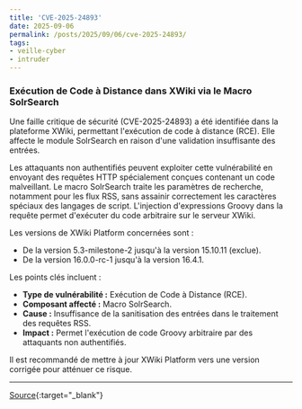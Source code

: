 ```yaml
---
title: 'CVE-2025-24893'
date: 2025-09-06
permalink: /posts/2025/09/06/cve-2025-24893/
tags:
- veille-cyber
- intruder
---
```

### Exécution de Code à Distance dans XWiki via le Macro SolrSearch

Une faille critique de sécurité (CVE-2025-24893) a été identifiée dans la plateforme XWiki, permettant l'exécution de code à distance (RCE). Elle affecte le module SolrSearch en raison d'une validation insuffisante des entrées.

Les attaquants non authentifiés peuvent exploiter cette vulnérabilité en envoyant des requêtes HTTP spécialement conçues contenant un code malveillant. Le macro SolrSearch traite les paramètres de recherche, notamment pour les flux RSS, sans assainir correctement les caractères spéciaux des langages de script. L'injection d'expressions Groovy dans la requête permet d'exécuter du code arbitraire sur le serveur XWiki.

Les versions de XWiki Platform concernées sont :
*   De la version 5.3-milestone-2 jusqu'à la version 15.10.11 (exclue).
*   De la version 16.0.0-rc-1 jusqu'à la version 16.4.1.

Les points clés incluent :
*   **Type de vulnérabilité :** Exécution de Code à Distance (RCE).
*   **Composant affecté :** Macro SolrSearch.
*   **Cause :** Insuffisance de la sanitisation des entrées dans le traitement des requêtes RSS.
*   **Impact :** Permet l'exécution de code Groovy arbitraire par des attaquants non authentifiés.

Il est recommandé de mettre à jour XWiki Platform vers une version corrigée pour atténuer ce risque.

---
[Source](https://cvemon.intruder.io/cves/CVE-2025-24893){:target="_blank"}
